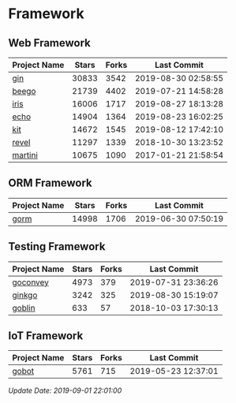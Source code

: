 # Framework

## Web Framework

| Project Name | Stars | Forks | Last Commit |
| ------------ | ----- | ----- | ----------- |
| [gin](https://github.com/gin-gonic/gin) | 30833 | 3542 | 2019-08-30 02:58:55 |
| [beego](https://github.com/astaxie/beego) | 21739 | 4402 | 2019-07-21 14:58:28 |
| [iris](https://github.com/kataras/iris) | 16006 | 1717 | 2019-08-27 18:13:28 |
| [echo](https://github.com/labstack/echo) | 14904 | 1364 | 2019-08-23 16:02:25 |
| [kit](https://github.com/go-kit/kit) | 14672 | 1545 | 2019-08-12 17:42:10 |
| [revel](https://github.com/revel/revel) | 11297 | 1339 | 2018-10-30 13:23:52 |
| [martini](https://github.com/go-martini/martini) | 10675 | 1090 | 2017-01-21 21:58:54 |

## ORM Framework

| Project Name | Stars | Forks | Last Commit |
| ------------ | ----- | ----- | ----------- |
| [gorm](https://github.com/jinzhu/gorm) | 14998 | 1706 | 2019-06-30 07:50:19 |

## Testing Framework

| Project Name | Stars | Forks | Last Commit |
| ------------ | ----- | ----- | ----------- |
| [goconvey](https://github.com/smartystreets/goconvey) | 4973 | 379 | 2019-07-31 23:36:26 |
| [ginkgo](https://github.com/onsi/ginkgo) | 3242 | 325 | 2019-08-30 15:19:07 |
| [goblin](https://github.com/franela/goblin) | 633 | 57 | 2018-10-03 17:30:13 |

## IoT Framework

| Project Name | Stars | Forks | Last Commit |
| ------------ | ----- | ----- | ----------- |
| [gobot](https://github.com/hybridgroup/gobot) | 5761 | 715 | 2019-05-23 12:37:01 |

*Update Date: 2019-09-01 22:01:00*